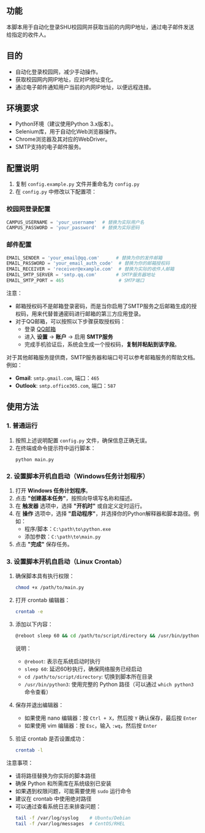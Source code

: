 ## 功能
本脚本用于自动化登录SHU校园网并获取当前的内网IP地址，通过电子邮件发送给指定的收件人。

## 目的
- 自动化登录校园网，减少手动操作。
- 获取校园网内网IP地址，应对IP地址变化。
- 通过电子邮件通知用户当前的内网IP地址，以便远程连接。

## 环境要求
- Python环境（建议使用Python 3.x版本）。
- Selenium库，用于自动化Web浏览器操作。
- Chrome浏览器及其对应的WebDriver。
- SMTP支持的电子邮件服务。

## 配置说明
1. 复制 `config.example.py` 文件并重命名为 `config.py`
2. 在 `config.py` 中修改以下配置项：

### 校园网登录配置
```python
CAMPUS_USERNAME = 'your_username'  # 替换为实际用户名
CAMPUS_PASSWORD = 'your_password'  # 替换为实际密码
```

### 邮件配置
```python
EMAIL_SENDER = 'your_email@qq.com'      # 替换为你的发件邮箱
EMAIL_PASSWORD = 'your_email_auth_code'  # 替换为你的邮箱授权码
EMAIL_RECEIVER = 'receiver@example.com'  # 替换为实际的收件人邮箱
EMAIL_SMTP_SERVER = 'smtp.qq.com'       # SMTP服务器地址
EMAIL_SMTP_PORT = 465                    # SMTP端口
```

注意：
- 邮箱授权码不是邮箱登录密码，而是当你启用了SMTP服务之后邮箱生成的授权码，用来代替普通密码进行邮箱的第三方应用登录。
- 对于QQ邮箱，可以按照以下步骤获取授权码：
  - 登录 [QQ邮箱](https://mail.qq.com/)
  - 进入 **设置** → **账户** → 启用 **SMTP服务**
  - 完成手机验证后，系统会生成一个授权码，**复制并粘贴到该字段**。

对于其他邮箱服务提供商，SMTP服务器和端口号可以参考邮箱服务的帮助文档。例如：
- **Gmail**: `smtp.gmail.com`, 端口：`465`
- **Outlook**: `smtp.office365.com`, 端口：`587`

## 使用方法
### 1. 普通运行
1. 按照上述说明配置 `config.py` 文件，确保信息正确无误。
2. 在终端或命令提示符中运行脚本：
   ```
   python main.py
   ```
### 2. 设置脚本开机自启动（Windows任务计划程序）
1. 打开 **Windows 任务计划程序**。
2. 点击 **"创建基本任务"**，按照向导填写名称和描述。
3. 在 **触发器** 选项中，选择 **"开机时"** 或自定义定时运行。
4. 在 **操作** 选项中，选择 **"启动程序"**，并选择你的Python解释器和脚本路径。例如：
   - 程序/脚本：`C:\path\to\python.exe`
   - 添加参数：`C:\path\to\main.py`
5. 点击 **"完成"** 保存任务。

### 3. 设置脚本开机自启动（Linux Crontab）
1. 确保脚本具有执行权限：
   ```bash
   chmod +x /path/to/main.py
   ```

2. 打开 crontab 编辑器：
   ```bash
   crontab -e
   ```

3. 添加以下内容：
   ```bash
   @reboot sleep 60 && cd /path/to/script/directory && /usr/bin/python3 main.py
   ```

   说明：
   - `@reboot`: 表示在系统启动时执行
   - `sleep 60`: 延迟60秒执行，确保网络服务已经启动
   - `cd /path/to/script/directory`: 切换到脚本所在目录
   - `/usr/bin/python3`: 使用完整的 Python 路径（可以通过 `which python3` 命令查看）

4. 保存并退出编辑器：
   - 如果使用 nano 编辑器：按 `Ctrl + X`，然后按 `Y` 确认保存，最后按 `Enter`
   - 如果使用 vim 编辑器：按 `Esc`，输入 `:wq`，然后按 `Enter`

5. 验证 crontab 是否设置成功：
   ```bash
   crontab -l
   ```

注意事项：
- 请将路径替换为你实际的脚本路径
- 确保 Python 和所需库在系统级别已安装
- 如果遇到权限问题，可能需要使用 `sudo` 运行命令
- 建议在 crontab 中使用绝对路径
- 可以通过查看系统日志来排查问题：
  ```bash
  tail -f /var/log/syslog    # Ubuntu/Debian
  tail -f /var/log/messages  # CentOS/RHEL
  ```
